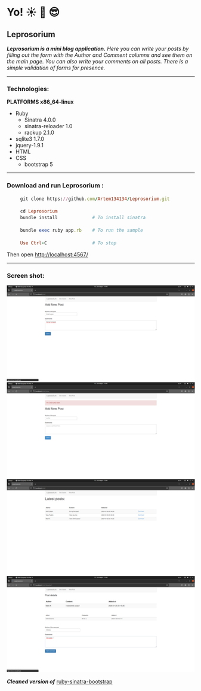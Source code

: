 # Yo!    :sunny:  :palm_tree:  :sunglasses:
## Leprosorium

***Leprosorium is a mini blog application.***  *Here you can write your posts by filling out the form with the Author and Comment columns and see them on the main page. You can also write your comments on all posts. There is a simple validation of forms for presence.*

____

### Technologies: ###

**PLATFORMS x86_64-linux**
+ Ruby 
  + Sinatra 4.0.0
  + sinatra-reloader 1.0
  + rackup 2.1.0
+ sqlite3 1.7.0
+ jquery-1.9.1
+ HTML
+ CSS
  + bootstrap 5 

____
###  Download and run Leprosorium :

```ruby
     git clone https://github.com/Artem134134/Leprosorium.git

     cd Leprosorium
     bundle install             # To install sinatra

     bundle exec ruby app.rb    # To run the sample

     Use Ctrl-C                 # To stop

```
Then open [http://localhost:4567/](http://localhost:4567/)

____
### Screen shot:
![new post](https://github.com/Artem134134/Leprosorium/blob/master/public/screenshots/new_post.png)
![error](https://github.com/Artem134134/Leprosorium/blob/master/public/screenshots/error.png)
![see all posts](https://github.com/Artem134134/Leprosorium/blob/master/public/screenshots/see_all_posts.png)
![comment with posts](https://github.com/Artem134134/Leprosorium/blob/master/public/screenshots/comment_with_posts.png)


***Cleaned version of*** [ruby-sinatra-bootstrap](https://github.com/bootstrap-ruby/sinatra-bootstrap)
